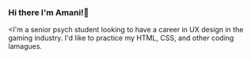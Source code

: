 ### Hi there I'm Amani!👋

<I'm a senior psych student looking to have a career in UX design in the gaming industry. 
I'd like to practice my HTML, CSS, and other coding lamagues.
